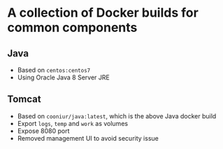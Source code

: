# A collection of Docker builds for common components

## Java
- Based on `centos:centos7`
- Using Oracle Java 8 Server JRE

## Tomcat
- Based on `cooniur/java:latest`, which is the above Java docker build
- Export `logs`, `temp` and `work` as volumes
- Expose 8080 port
- Removed management UI to avoid security issue
